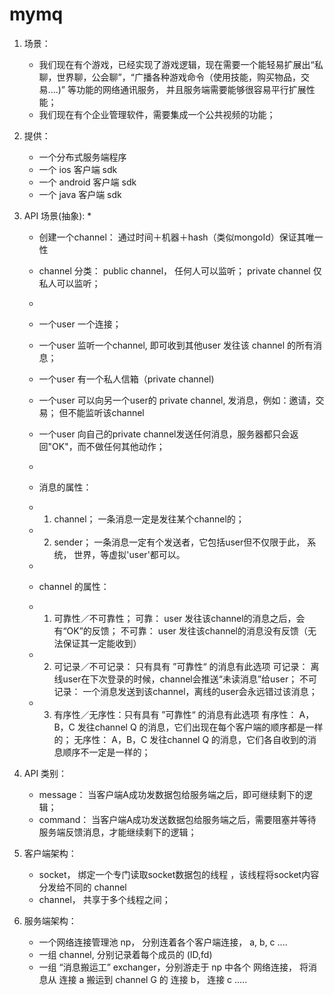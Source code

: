 # mymq

1.  场景：
    * 我们现在有个游戏，已经实现了游戏逻辑，现在需要一个能轻易扩展出“私聊，世界聊，公会聊”，“广播各种游戏命令（使用技能，购买物品，交易....)” 等功能的网络通讯服务， 并且服务端需要能够很容易平行扩展性能；
    * 我们现在有个企业管理软件，需要集成一个公共视频的功能；
    
    
2.  提供：
    * 一个分布式服务端程序
    * 一个 ios 客户端 sdk
    * 一个 android 客户端 sdk
    * 一个 java 客户端 sdk


3. API 场景(抽象):
    * 
    *    创建一个channel： 通过时间＋机器＋hash（类似mongoId）保证其唯一性
    *    channel 分类： public channel， 任何人可以监听；  private channel 仅私人可以监听；
    *    
    * 一个user 一个连接；
    * 一个user 监听一个channel, 即可收到其他user 发往该 channel 的所有消息；
    * 一个user 有一个私人信箱（private channel)
    * 一个user 可以向另一个user的 private channel, 发消息，例如：邀请，交易； 但不能监听该channel
    * 一个user 向自己的private channel发送任何消息，服务器都只会返回"OK"，而不做任何其他动作；
    * 
    * 消息的属性：
    *    1.    channel；   一条消息一定是发往某个channel的；
    *    2.    sender；    一条消息一定有个发送者，它包括user但不仅限于此， 系统， 世界，等虚拟'user'都可以。
    * 
    * channel 的属性：
    *    1.    可靠性／不可靠性； 
              可靠： user 发往该channel的消息之后，会有“OK”的反馈；
              不可靠： user 发往该channel的消息没有反馈（无法保证其一定能收到）
        
    *    2.   可记录／不可记录： 只有具有 ”可靠性“ 的消息有此选项
              可记录：   离线user在下次登录的时候，channel会推送“未读消息”给user；
              不可记录： 一个消息发送到该channel，离线的user会永远错过该消息；
              
    *    3.    有序性／无序性：只有具有 ”可靠性“ 的消息有此选项
               有序性： A，B，C 发往channel Q 的消息，它们出现在每个客户端的顺序都是一样的；
               无序性： A，B，C 发往channel Q 的消息，它们各自收到的消息顺序不一定是一样的；


4. API 类别：
    * message： 当客户端A成功发数据包给服务端之后，即可继续剩下的逻辑；
    * command： 当客户端A成功发送数据包给服务端之后，需要阻塞并等待服务端反馈消息，才能继续剩下的逻辑；


5. 客户端架构：
    * socket，  绑定一个专门读取socket数据包的线程 ，该线程将socket内容分发给不同的 channel
    * channel， 共享于多个线程之间；


6. 服务端架构：
    * 一个网络连接管理池 np， 分别连着各个客户端连接， a, b, c ....
    * 一组 channel, 分别记录着每个成员的 (ID,fd) 
    * 一组 “消息搬运工” exchanger，分别游走于 np 中各个 网络连接， 将消息从 连接 a 搬运到 channel G 的 连接 b， 连接 c .....

